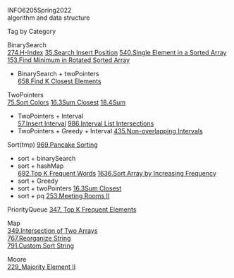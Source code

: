 INFO6205Spring2022  
algorithm and data structure

Tag by Category

BinarySearch  
[274.H-Index](https://leetcode-cn.com/problems/h-index/)
[35.Search Insert Position](https://leetcode-cn.com/problems/search-insert-position/)
[540.Single Element in a Sorted Array](https://leetcode-cn.com/problems/single-element-in-a-sorted-array/)
[153.Find Minimum in Rotated Sorted Array](https://leetcode-cn.com/problems/find-minimum-in-rotated-sorted-array/)
+ BinarySearch + twoPointers  
[658.Find K Closest Elements](https://leetcode-cn.com/problems/find-k-closest-elements/)

TwoPointers  
[75.Sort Colors](https://leetcode-cn.com/problems/sort-colors/)
[16.3Sum Closest](https://leetcode-cn.com/problems/3sum-closest/)
[18.4Sum](https://leetcode-cn.com/problems/4sum/)  
+ TwoPointers + Interval  
[57.Insert Interval](https://leetcode-cn.com/problems/insert-interval/)
[986.Interval List Intersections](https://leetcode.com/problems/interval-list-intersections/)
+ TwoPointers + Greedy + Interval 
[435.Non-overlapping Intervals](https://leetcode-cn.com/problems/non-overlapping-intervals/)

Sort(tmp)
[969.Pancake Sorting](https://leetcode-cn.com/problems/pancake-sorting/)
+ sort + binarySearch  
+ sort + hashMap  
[692.Top K Frequent Words](https://leetcode-cn.com/problems/top-k-frequent-words/)
[1636.Sort Array by Increasing Frequency](https://leetcode-cn.com/problems/sort-array-by-increasing-frequency/)
+ sort + Greedy  
+ sort + twoPointers
[16.3Sum Closest](https://leetcode-cn.com/problems/3sum-closest/)
+ sort + pq
[253.Meeting Rooms II](https://leetcode-cn.com/problems/meeting-rooms-ii/)

PriorityQueue 
[347. Top K Frequent Elements](https://leetcode-cn.com/problems/top-k-frequent-elements/)

Map  
[349.Intersection of Two Arrays](https://leetcode-cn.com/problems/intersection-of-two-arrays/)  
[767.Reorganize String](https://leetcode-cn.com/problems/reorganize-string/)  
[791.Custom Sort String](https://leetcode-cn.com/problems/custom-sort-string/)  

Moore  
[229_Majority Element II](https://leetcode-cn.com/problems/majority-element-ii/)

 
